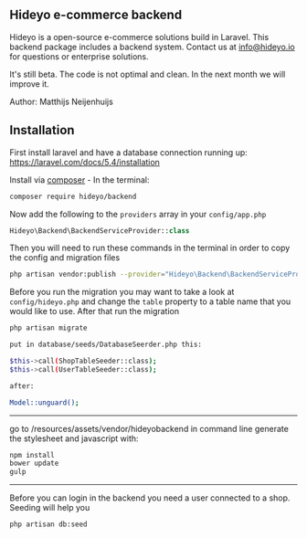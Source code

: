 ## Hideyo e-commerce backend
Hideyo is a open-source e-commerce solutions build in Laravel. This backend package includes a backend system. Contact us at info@hideyo.io for questions or enterprise solutions. 

It's still beta. The code is not optimal and clean. In the next month we will improve it. 

Author: Matthijs Neijenhuijs

## Installation

First install laravel and have a database connection running up: https://laravel.com/docs/5.4/installation

Install via [composer](https://getcomposer.org/) - In the terminal:
```bash
composer require hideyo/backend
```

Now add the following to the `providers` array in your `config/app.php`
```php
Hideyo\Backend\BackendServiceProvider::class
```

Then you will need to run these commands in the terminal in order to copy the config and migration files
```bash
php artisan vendor:publish --provider="Hideyo\Backend\BackendServiceProvider"
```

Before you run the migration you may want to take a look at `config/hideyo.php` and change the `table` property to a table name that you would like to use. After that run the migration 
```bash
php artisan migrate

put in database/seeds/DatabaseSeerder.php this:

$this->call(ShopTableSeeder::class);
$this->call(UserTableSeeder::class);

after:

Model::unguard();
```

----

go to /resources/assets/vendor/hideyobackend in command line generate the stylesheet and javascript with:
```bash
npm install
bower update
gulp 
```

---


Before you can login in the backend you need a user connected to a shop. Seeding will help you 
```bash
php artisan db:seed 
```
